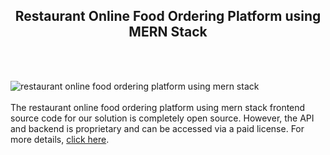 <h2 style="text-align:center">Restaurant Online Food Ordering Platform using MERN Stack</h2><br/><br/>

![restaurant online food ordering platform using mern stack](https://admin.ninjascode.com/wp-content/uploads/2025/repoImages/tiffanie/Restaurant%20Online%20Food%20Ordering%20Platform%20using%20MERN%20Stack.webp) <br/><br/>The restaurant online food ordering platform using mern stack frontend source code for our solution is completely open source. However, the API and backend is proprietary and can be accessed via a paid license. For more details, <a href="https://enatega.com/?utm_source=github&utm_medium=repo&utm_campaign=tiffanie-restaurant-online-food-ordering-platform-using-mern-stack" target="_blank">click here</a>.

